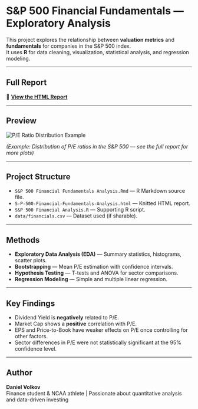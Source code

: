 #  S&P 500 Financial Fundamentals — Exploratory Analysis

This project explores the relationship between **valuation metrics** and **fundamentals** for companies in the S&P 500 index.  
It uses **R** for data cleaning, visualization, statistical analysis, and regression modeling.

---

##  Full Report
🔗 [**View the HTML Report**](https://monitsu1337.github.io/S-P-500-financial-analysis/S-P-500-Financial-Fundamentals-Analysis.html)

---

##  Preview
![P/E Ratio Distribution Example](preview_pe_distribution.png)

*(Example: Distribution of P/E ratios in the S&P 500 — see the full report for more plots)*

---

##  Project Structure
- `S&P 500 Financial Fundamentals Analysis.Rmd` — R Markdown source file.
- `S-P-500-Financial-Fundamentals-Analysis.html` — Knitted HTML report.
- `S&P 500 Financial Analysis.R` — Supporting R script.
- `data/financials.csv` — Dataset used (if sharable).

---

##  Methods
- **Exploratory Data Analysis (EDA)** — Summary statistics, histograms, scatter plots.
- **Bootstrapping** — Mean P/E estimation with confidence intervals.
- **Hypothesis Testing** — T-tests and ANOVA for sector comparisons.
- **Regression Modeling** — Simple and multiple linear regression.

---

##  Key Findings
- Dividend Yield is **negatively** related to P/E.
- Market Cap shows a **positive** correlation with P/E.
- EPS and Price-to-Book have weaker effects on P/E once controlling for other factors.
- Sector differences in P/E were not statistically significant at the 95% confidence level.

---

## Author
**Daniel Volkov**  
Finance student & NCAA athlete | Passionate about quantitative analysis and data-driven investing
